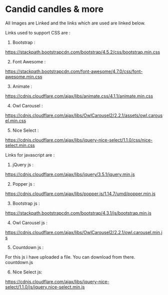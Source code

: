 # Candid candles & more

All Images are Linked and the links which are used are linked below.

Links used to support CSS are :

1. Bootstrap :

https://stackpath.bootstrapcdn.com/bootstrap/4.5.2/css/bootstrap.min.css

2. Font Awesome :

https://stackpath.bootstrapcdn.com/font-awesome/4.7.0/css/font-awesome.min.css

3. Animate :

https://cdnjs.cloudflare.com/ajax/libs/animate.css/4.1.1/animate.min.css

4. Owl Carousel :

https://cdnjs.cloudflare.com/ajax/libs/OwlCarousel2/2.2.1/assets/owl.carousel.min.css

5. Nice Select :

https://cdnjs.cloudflare.com/ajax/libs/jquery-nice-select/1.1.0/css/nice-select.min.css


Links for javascript are :

1. jQuery js :

https://cdnjs.cloudflare.com/ajax/libs/jquery/3.5.1/jquery.min.js

2. Popper js :

https://cdnjs.cloudflare.com/ajax/libs/popper.js/1.14.7/umd/popper.min.js

3. Bootstrap js :

https://stackpath.bootstrapcdn.com/bootstrap/4.3.1/js/bootstrap.min.js

4. Owl Carousel js :

https://cdnjs.cloudflare.com/ajax/libs/OwlCarousel2/2.2.1/owl.carousel.min.js

5. Countdown js :

For this js i have uploaded a file. You can download from there.
countdown.js

6. Nice Select js: 

https://cdnjs.cloudflare.com/ajax/libs/jquery-nice-select/1.1.0/js/jquery.nice-select.min.js
